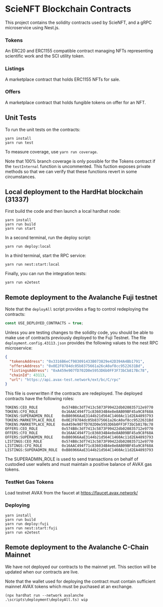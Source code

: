 # ScieNFT Blockchain Contracts

This project contains the solidity contracts used by ScieNFT, and a gRPC microservice using Nest.js.

### Tokens

An ERC20 and ERC1155 compatible contract managing NFTs representing scientific work and the SCI
utility token.

### Listings

A marketplace contract that holds ERC1155 NFTs for sale.

### Offers

A marketplace contract that holds fungible tokens on offer for an NFT.

## Unit Tests

To run the unit tests on the contracts:

```shell
yarn install
yarn run test
```

To measure coverage, use `yarn run coverage`.

Note that 100% branch coverage is only possible for the Tokens contract if the `testInternal`
function is uncommented. This fuction exposes private methods so that we can verify that these
functions revert in some circumstances.

## Local deployment to the HardHat blockchain (31337)

First build the code and then launch a local hardhat node:

```shell
yarn install
yarn run build
yarn run start
```

In a second terminal, run the deploy script:

```shell
yarn run deploy:local
```

In a third terminal, start the RPC service:

```shell
yarn run nest:start:local
```

Finally, you can run the integration tests:

```shell
yarn run e2etest
```

## Remote deployment to the Avalanche Fuji testnet

Note that the `deployAll` script provides a flag to control redeploying the contracts:

```typescript
const USE_DEPLOYED_CONTRACTS = true;
```

Unless you are testing changes to the solidity code, you should be able to make use of contracts
previously deployed to the Fuji Testnet. The file `deployment.config.43113.json` provides the
following values to the nest RPC microservice:

```json
{
  "tokensAddress": "0x3316B6eCf983091433B073829e42D394A4Bb1791",
  "offersAddress": "0x0E2F8784dc05b8375661a26cA0af8cc9522631Bd",
  "listingsAddress": "0xA459e907fD702D0e5953D6b0FF3F73bCb817Bc78",
  "chainId": 43113,
  "url": "https://api.avax-test.network/ext/bc/C/rpc"
}
```

This file is overwritten if the contracts are redeployed. The deployed contracts have the following
roles:

```
TOKENS:CEO_ROLE           0x574B8c3df7413c5873F99422db020835712e9770
TOKENS:CFO_ROLE           0x16AAC494f71c836034B4e8e8AB09BF45a9C8f68A
TOKENS:SUPERADMIN_ROLE    0xB86966AaE3144b21d564C1460Ac11d2EA4893793
TOKENS:MARKETPLACE_ROLE   0x0E2F8784dc05b8375661a26cA0af8cc9522631Bd
TOKENS:MARKETPLACE_ROLE   0xA459e907fD702D0e5953D6b0FF3F73bCb817Bc78
OFFERS:CEO_ROLE           0x574B8c3df7413c5873F99422db020835712e9770
OFFERS:CFO_ROLE           0x16AAC494f71c836034B4e8e8AB09BF45a9C8f68A
OFFERS:SUPERADMIN_ROLE    0xB86966AaE3144b21d564C1460Ac11d2EA4893793
LISTINGS:CEO_ROLE         0x574B8c3df7413c5873F99422db020835712e9770
LISTINGS:CFO_ROLE         0x16AAC494f71c836034B4e8e8AB09BF45a9C8f68A
LISTINGS:SUPERADMIN_ROLE  0xB86966AaE3144b21d564C1460Ac11d2EA4893793
```

The SUPERADMIN_ROLE is used to send transactions on behalf of custodied user wallets and must
maintain a positive balance of AVAX gas tokens.

### TestNet Gas Tokens

Load testnet AVAX from the faucet at https://faucet.avax.network/

### Deploying

```shell
yarn install
yarn run build
yarn run deploy:fuji
yarn run nest:start:fuji
yarn run e2etest
```

## Remote deployment to the Avalanche C-Chain Mainnet

We have not deployed our contracts to the mainnet yet. This section will be updated when our
contracts are live.

Note that the wallet used for deploying the contract must contain sufficient mainnet AVAX tokens
which must be puchased at an exchange.

```
(npx hardhat run --network avalanche .\scripts\deployment\deployAll.ts) wip
```
